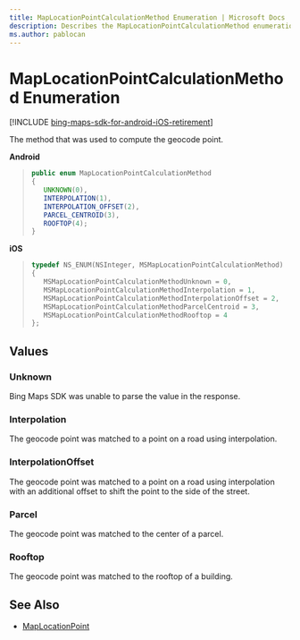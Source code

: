 ```yaml
---
title: MapLocationPointCalculationMethod Enumeration | Microsoft Docs
description: Describes the MapLocationPointCalculationMethod enumeration for android and iOS and provides the enumeration's values and additional references.
ms.author: pablocan
---
```


# MapLocationPointCalculationMethod Enumeration

[!INCLUDE [bing-maps-sdk-for-android-iOS-retirement](../../includes/bing-maps-sdk-for-android-iOS-retirement.md)]

The method that was used to compute the geocode point.

**Android**

>```java
>public enum MapLocationPointCalculationMethod
>{
>    UNKNOWN(0),
>    INTERPOLATION(1),
>    INTERPOLATION_OFFSET(2),
>    PARCEL_CENTROID(3),
>    ROOFTOP(4);
>}
>```

**iOS**

>```objectivec
>typedef NS_ENUM(NSInteger, MSMapLocationPointCalculationMethod)
>{
>    MSMapLocationPointCalculationMethodUnknown = 0,
>    MSMapLocationPointCalculationMethodInterpolation = 1,
>    MSMapLocationPointCalculationMethodInterpolationOffset = 2,
>    MSMapLocationPointCalculationMethodParcelCentroid = 3,
>    MSMapLocationPointCalculationMethodRooftop = 4
>};
>```

## Values

### Unknown

Bing Maps SDK was unable to parse the value in the response.

### Interpolation

The geocode point was matched to a point on a road using interpolation.

### InterpolationOffset

The geocode point was matched to a point on a road using interpolation with an additional offset to shift the point to the side of the street.

### Parcel

The geocode point was matched to the center of a parcel.

### Rooftop

The geocode point was matched to the rooftop of a building.

## See Also

* [MapLocationPoint](MapLocationPoint-class.md)
